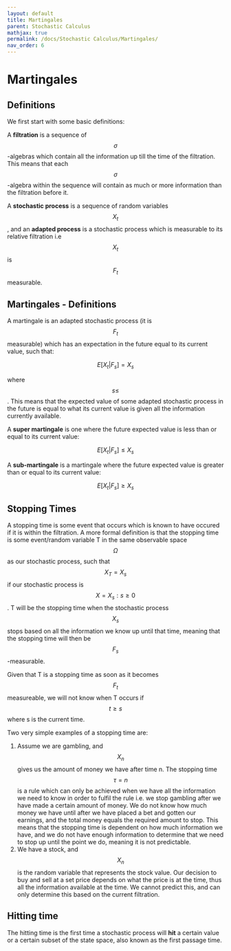 ```yaml
---
layout: default
title: Martingales
parent: Stochastic Calculus
mathjax: true
permalink: /docs/Stochastic Calculus/Martingales/
nav_order: 6
---
```

# Martingales
## Definitions
We first start with some basic definitions:

A **filtration** is a sequence of $$\sigma$$-algebras which contain all the information up till the time of the filtration. This means that each $$\sigma$$-algebra within the sequence will contain as much or more information than the filtration before it.

A **stochastic process** is a sequence of random variables $$X_t$$, and an **adapted process** is a stochastic process which is measurable to its relative filtration i.e $$X_t$$ is $$F_t$$ measurable. 

## Martingales - Definitions
A martingale is an adapted stochastic process (it is $$F_t$$ measurable) which has an expectation in the future equal to its current value, such that:

$$E[X_t|F_s] = X_s$$

where $$s\leq$$. This means that the expected value of some adapted stochastic process in the future is equal to what its current value is given all the information currently available.

A **super martingale** is one where the future expected value is less than or equal to its current value:

$$E[X_t|F_s] \leq X_s$$

A **sub-martingale** is a martingale where the future expected value is greater than or equal to its current value:

$$E[X_t|F_s] \geq X_s$$

## Stopping Times
A stopping time is some event that occurs which is known to have occured if it is within the filtration. A more formal definition is that the stopping time is some event/random variable T in the same observable space $$\Omega$$ as our stochastic process, such that $$X_T = X_s$$ if our stochastic process is $$X = {X_s: s\geq 0}$$. T will be the stopping time when the stochastic process $$X_s$$ stops based on all the information we know up until that time, meaning that the stopping time will then be $$F_s$$-measurable.

Given that T is a stopping time as soon as it becomes $$F_t$$ measureable, we will not know when T occurs if $$t \geq s$$ where s is the current time.

Two very simple examples of a stopping time are:

1. Assume we are gambling, and $$X_n$$ gives us the amount of money we have after time n. The stopping time $$\tau = n$$ is a rule which can only be achieved when we have all the information we need to know in order to fulfil the rule i.e. we stop gambling after we have made a certain amount of money. We do not know how much money we have until after we have placed a bet and gotten our earnings, and the total money equals the required amount to stop. This means that the stopping time is dependent on how much information we have, and we do not have enough information to determine that we need to stop up until the point we do, meaning it is not predictable.
2. We have a stock, and $$X_n$$ is the random variable that represents the stock value. Our decision to buy and sell at a set price depends on what the price is at the time, thus all the information available at the time. We cannot predict this, and can only determine this based on the current filtration.

## Hitting time
The hitting time is the first time a stochastic process will **hit** a certain value or a certain subset of the state space, also known as the first passage time. 
